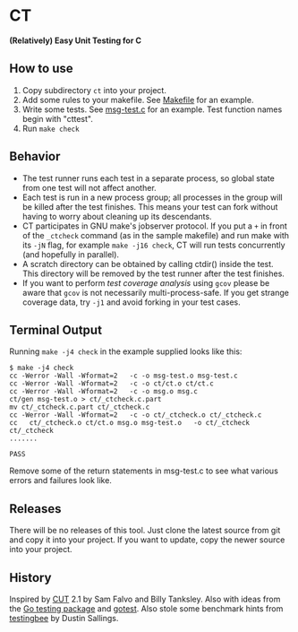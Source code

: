 # CT

**(Relatively) Easy Unit Testing for C**

## How to use

1. Copy subdirectory `ct` into your project.
2. Add some rules to your makefile. See [Makefile][] for an example.
3. Write some tests. See [msg-test.c][] for an example.
   Test function names begin with "cttest".
4. Run `make check`

## Behavior

- The test runner runs each test in a separate process, so
global state from one test will not affect another.
- Each test is run in a new process group; all processes
in the group will be killed after the test finishes. This
means your test can fork without having to worry about
cleaning up its descendants.
- CT participates in GNU make's jobserver protocol. If you
put a `+` in front of the `_ctcheck` command (as in the sample
makefile) and run make with its `-jN` flag, for example
`make -j16 check`, CT will run tests concurrently (and
hopefully in parallel).
- A scratch directory can be obtained by calling ctdir()
inside the test. This directory will be removed by the test
runner after the test finishes.
- If you want to perform  *test coverage analysis* using `gcov`
please be aware that `gcov` is not necessarily multi-process-safe.
If you get strange coverage data, try `-j1` and avoid forking in
your test cases.

## Terminal Output

Running `make -j4 check` in the example supplied looks like this:

```
$ make -j4 check
cc -Werror -Wall -Wformat=2   -c -o msg-test.o msg-test.c
cc -Werror -Wall -Wformat=2   -c -o ct/ct.o ct/ct.c
cc -Werror -Wall -Wformat=2   -c -o msg.o msg.c
ct/gen msg-test.o > ct/_ctcheck.c.part
mv ct/_ctcheck.c.part ct/_ctcheck.c
cc -Werror -Wall -Wformat=2   -c -o ct/_ctcheck.o ct/_ctcheck.c
cc   ct/_ctcheck.o ct/ct.o msg.o msg-test.o   -o ct/_ctcheck
ct/_ctcheck
.......

PASS
```

Remove some of the return statements in msg-test.c to see
what various errors and failures look like.

## Releases

There will be no releases of this tool. Just clone the latest source from git
and copy it into your project. If you want to update, copy the newer source
into your project.

## History

Inspired by [CUT][] 2.1 by Sam Falvo and Billy Tanksley.
Also with ideas from the [Go testing package][gotesting] and [gotest][].
Also stole some benchmark hints from [testingbee][] by Dustin Sallings.

[CUT]: http://falvotech.com/content/cut/
[Makefile]: https://github.com/kr/ct/blob/master/Makefile
[msg-test.c]: https://github.com/kr/ct/blob/master/msg-test.c
[gotesting]: http://golang.org/pkg/testing/
[gotest]: http://golang.org/cmd/go/#Test_packages
[testingbee]: https://github.com/dustin/testingbee

